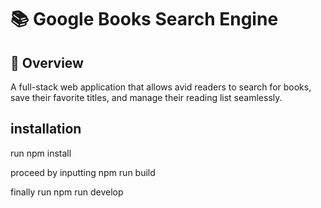 # 📚 Google Books Search Engine

## 🌟 Overview

A full-stack web application that allows avid readers to search for books, save their favorite titles, and manage their reading list seamlessly.

## installation

run npm install

proceed by inputting npm run build

finally run npm run develop

